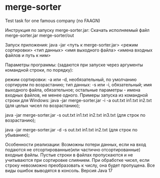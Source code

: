 # merge-sorter
Test task for one famous company (no FAAGN)

Инструкция по запуску merge-sorter.jar:
Скачать исполняемый файл merge-sorter.jar
merge-sorter/out

Запуск приложения: java -jar <путь к merge-sorter.jar> <режим сортировки> <тип данных> <имя выходного файла> <имена входных файлов и путь к ним>

Параметры программы:
(задаются при запуске через аргументы командной строки, по порядку):

режим сортировки: -a или -d, необязательный, по умолчанию сортируем по возрастанию;
тип данных: -s или -i, обязательный;
имя выходного файла, обязательное;
остальные параметры - имена входных файлов, не менее одного.
Примеры запуска из командной строки для Windows:
java -jar merge-sorter.jar -i -a out.txt in1.txt in2.txt (для целых чисел по возрастанию);

java -jar merge-sorter.jar -s out.txt in1.txt in2.txt in3.txt (для строк по возрастанию);

java -jar merge-sorter.jar -d -s out.txt in1.txt in2.txt (для строк по убыванию);

Особенности реализации:
Возможны потери данных, если на вход подаются не отсортированные(или частично отсортированные) входные файлы.
Пустые строки в файлах пропускаются и не учитываются при сортировке слиянием.
При обработке чисел, если строку невозможно преобразовать к числу, она будет пропущена.
Все виды ошибок выводятся в консоль.
Версия Java 17
